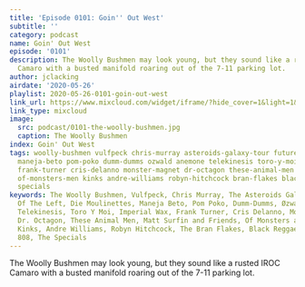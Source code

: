 ```yaml
---
title: 'Episode 0101: Goin'' Out West'
subtitle: ''
category: podcast
name: Goin' Out West
episode: '0101'
description: The Woolly Bushmen may look young, but they sound like a rusted IROC
  Camaro with a busted manifold roaring out of the 7-11 parking lot.
author: jclacking
airdate: '2020-05-26'
playlist: 2020-05-26-0101-goin-out-west
link_url: https://www.mixcloud.com/widget/iframe/?hide_cover=1&light=1&hide_artwork=1&feed=%2Fthe-lacking-org%2Fz2ekob-101-goin-out-west%2F
link_type: mixcloud
image:
  src: podcast/0101-the-woolly-bushmen.jpg
  caption: The Woolly Bushmen
index: Goin' Out West
tags: woolly-bushmen vulfpeck chris-murray asteroids-galaxy-tour future-of-left die-moulinettes
  maneja-beto pom-poko dumm-dumms ozwald anemone telekinesis toro-y-moi imperial-wax
  frank-turner cris-delanno monster-magnet dr-octagon these-animal-men matt-surfin-friends
  of-monsters-men kinks andre-williams robyn-hitchcock bran-flakes black-reggae africaine-808
  specials
keywords: The Woolly Bushmen, Vulfpeck, Chris Murray, The Asteroids Galaxy Tour, Future
  Of The Left, Die Moulinettes, Maneja Beto, Pom Poko, Dumm-Dumms, Øzwald, Anemone,
  Telekinesis, Toro Y Moi, Imperial Wax, Frank Turner, Cris Delanno, Monster Magnet,
  Dr. Octagon, These Animal Men, Matt Surfin and Friends, Of Monsters and Men, The
  Kinks, Andre Williams, Robyn Hitchcock, The Bran Flakes, Black Reggae, Africaine
  808, The Specials
---
```

The Woolly Bushmen may look young, but they sound like a rusted IROC Camaro with a busted manifold roaring out of the 7-11 parking lot.
